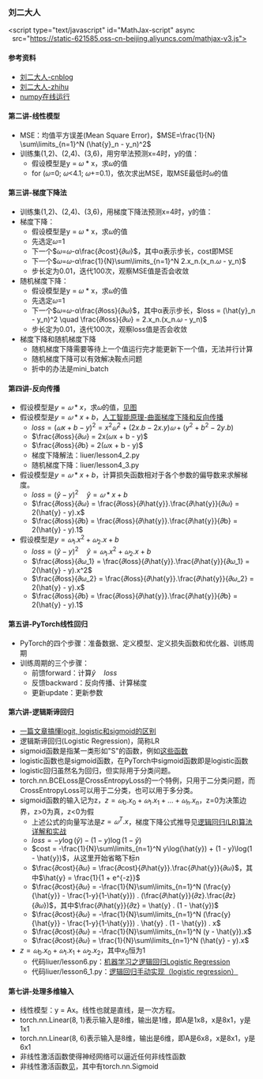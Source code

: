 ### 刘二大人

<script>
  MathJax = {
    tex: {
      inlineMath: [['$', '$'], ['\\(', '\\)']],
      displayMath: [["$$", "$$"], ["\\[", "\\]"]],
    },
    svg: {
      fontCache: 'global'
    }
  };
</script>
<script type="text/javascript" id="MathJax-script" async
  src="https://static-621585.oss-cn-beijing.aliyuncs.com/mathjax-v3.js">
</script>

#### 参考资料
* [刘二大人-cnblog](https://www.cnblogs.com/zhouyeqin/category/2231506.html)
* [刘二大人-zhihu](https://zhuanlan.zhihu.com/p/166104074)
* [numpy在线运行](https://onecompiler.com/python/3zqwrqg2r)

#### 第二讲-线性模型
* MSE：均值平方误差(Mean Square Error)，$MSE=\frac{1}{N} \sum\limits_{n=1}^N (\hat{y}_n - y_n)^2$
* 训练集(1,2)、(2,4)、(3,6)，用穷举法预测x=4时，y的值：
  * 假设模型是y = 𝜔 * x，求𝜔的值
  * for (𝜔=0; 𝜔<4.1; 𝜔+=0.1)，依次求出MSE，取MSE最低时𝜔的值

#### 第三讲-梯度下降法
* 训练集(1,2)、(2,4)、(3,6)，用梯度下降法预测x=4时，y的值：
* 梯度下降：
  * 假设模型是y = 𝜔 * x，求𝜔的值
  * 先选定𝜔=1
  * 下一个$𝜔=𝜔-α\frac{𝜕cost}{𝜕𝜔}$，其中α表示步长，cost即MSE
  * 下一个$𝜔=𝜔-α\frac{1}{N}\sum\limits_{n=1}^N 2.x_n.(x_n.𝜔 - y_n)$
  * 步长定为0.01，迭代100次，观察MSE值是否会收敛
* 随机梯度下降：
  * 假设模型是y = 𝜔 * x，求𝜔的值
  * 先选定𝜔=1
  * 下一个$𝜔=𝜔-α\frac{𝜕loss}{𝜕𝜔}$，其中α表示步长，$loss = (\hat{y}_n - y_n)^2 \quad \frac{𝜕loss}{𝜕𝜔} = 2.x_n.(x_n.𝜔 - y_n)$
  * 步长定为0.01，迭代100次，观察loss值是否会收敛
* 梯度下降和随机梯度下降
  * 随机梯度下降需要等待上一个值运行完才能更新下一个值，无法并行计算
  * 随机梯度下降可以有效解决鞍点问题
  * 折中的办法是mini_batch

#### 第四讲-反向传播
* 假设模型是$y = 𝜔 * x$，求𝜔的值，[见图](../images/back-propagation.png)
* 假设模型是$y = 𝜔 * x + b$，[人工智能原理-曲面梯度下降和反向传播](https://blog.csdn.net/wanlin_yang/article/details/129263378)
  * $loss = (𝜔x + b - y)^2 = x^2𝜔^2 + (2x.b - 2x.y)𝜔 + (y^2 + b^2 - 2y.b)$
  * $\frac{𝜕loss}{𝜕𝜔} = 2x(𝜔x + b - y)$
  * $\frac{𝜕loss}{𝜕b} = 2(𝜔x + b - y)$
  * 梯度下降解法：liuer/lesson4_2.py
  * 随机梯度下降：liuer/lesson4_3.py
* 假设模型是$y = 𝜔 * x + b$，计算损失函数相对于各个参数的偏导数来求解梯度。
  * $loss = (\hat{y} - y)^2 \quad \hat{y} = 𝜔 * x + b$
  * $\frac{𝜕loss}{𝜕𝜔} = \frac{𝜕loss}{𝜕\hat{y}}.\frac{𝜕\hat{y}}{𝜕𝜔} = 2(\hat{y} - y).x$
  * $\frac{𝜕loss}{𝜕b} = \frac{𝜕loss}{𝜕\hat{y}}.\frac{𝜕\hat{y}}{𝜕b} = 2(\hat{y} - y).1$
* 假设模型是$y = 𝜔_1.x^2 + 𝜔_2.x + b$
  * $loss = (\hat{y} - y)^2 \quad \hat{y} = 𝜔_1.x^2 + 𝜔_2.x + b$
  * $\frac{𝜕loss}{𝜕𝜔_1} = \frac{𝜕loss}{𝜕\hat{y}}.\frac{𝜕\hat{y}}{𝜕𝜔_1} = 2(\hat{y} - y).x^2$
  * $\frac{𝜕loss}{𝜕𝜔_2} = \frac{𝜕loss}{𝜕\hat{y}}.\frac{𝜕\hat{y}}{𝜕𝜔_2} = 2(\hat{y} - y).x$
  * $\frac{𝜕loss}{𝜕b} = \frac{𝜕loss}{𝜕\hat{y}}.\frac{𝜕\hat{y}}{𝜕b} = 2(\hat{y} - y).1$

#### 第五讲-PyTorch线性回归
* PyTorch的四个步骤：准备数据、定义模型、定义损失函数和优化器、训练周期
* 训练周期的三个步骤：
  * 前馈forward：计算$\hat{y} \quad loss$
  * 反馈backward：反向传播、计算梯度
  * 更新update：更新参数

#### 第六讲-逻辑斯谛回归
* [一篇文章搞懂logit, logistic和sigmoid的区别](https://zhuanlan.zhihu.com/p/358223959)
* 逻辑斯谛回归(Logistic Regression)，简称LR
* sigmoid函数是指某一类形如"S"的函数，例如[这些函数](../images/sigmoid-function.jpg)
* logistic函数也是sigmoid函数，在PyTorch中sigmoid函数即是logistic函数
* logistic回归虽然名为回归，但实际用于分类问题。
* torch.nn.BCELoss是CrossEntropyLoss的一个特例，只用于二分类问题，而CrossEntropyLoss可以用于二分类，也可以用于多分类。
* sigmoid函数的输入记为z，$z = 𝜔_0.x_0 + 𝜔_1.x_1 + ... + 𝜔_n.x_n$，z=0为决策边界，z>0为真，z<0为假
  * 上述公式的向量写法是$z = 𝜔^T.x$，梯度下降公式推导见[逻辑回归(LR)算法详解和实战](https://blog.csdn.net/Mr_Robert/article/details/88888973)
  * $loss = -y\log(\hat{y}) - (1 - y)\log(1 - \hat{y})$
  * $cost = -\frac{1}{N}\sum\limits_{n=1}^N y\log(\hat{y}) + (1 - y)\log(1 - \hat{y})$，从这里开始省略下标n
  * $\frac{𝜕cost}{𝜕𝜔} = \frac{𝜕cost}{𝜕\hat{y}}.\frac{𝜕\hat{y}}{𝜕𝜔}$，其中$\hat{y} = \frac{1}{1 + e^{-z}}$
  * $\frac{𝜕cost}{𝜕𝜔} = -\frac{1}{N}\sum\limits_{n=1}^N (\frac{y}{\hat{y}} - \frac{1-y}{1-\hat{y}}) . (\frac{𝜕\hat{y}}{𝜕z}.\frac{𝜕z}{𝜕𝜔})$，其中$\frac{𝜕\hat{y}}{𝜕z} = \hat{y} . (1 - \hat{y})$
  * $\frac{𝜕cost}{𝜕𝜔} = -\frac{1}{N}\sum\limits_{n=1}^N (\frac{y}{\hat{y}} - \frac{1-y}{1-\hat{y}}) . \hat{y} . (1 - \hat{y}) . x$
  * $\frac{𝜕cost}{𝜕𝜔} = -\frac{1}{N}\sum\limits_{n=1}^N (y - \hat{y}).x$
  * $\frac{𝜕cost}{𝜕𝜔} = \frac{1}{N}\sum\limits_{n=1}^N (\hat{y} - y).x$
* $z = 𝜔_0.x_0 + 𝜔_1.x_1 + 𝜔_2.x_2$，其中$x_0$恒为1
  * 代码liuer/lesson6.py：[机器学习之逻辑回归Logistic Regression](https://blog.csdn.net/qq_41750911/article/details/124889545)
  * 代码liuer/lesson6_1.py：[逻辑回归手动实现（logistic regression）](https://blog.csdn.net/qq_37055672/article/details/124779634)

#### 第七讲-处理多维输入
* 线性模型：y = Ax。线性也就是直线，是一次方程。
* torch.nn.Linear(8, 1)表示输入是8维，输出是1维，即A是1x8，x是8x1，y是1x1
* torch.nn.Linear(8, 6)表示输入是8维，输出是6维，即A是6x8，x是8x1，y是6x1
* 非线性激活函数使得神经网络可以逼近任何非线性函数
* 非线性激活函数[见](https://pytorch.org/docs/stable/nn.html#non-linear-activations-weighted-sum-nonlinearity)，其中有torch.nn.Sigmoid









